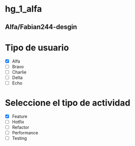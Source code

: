 # hg_1_alfa
## Alfa/Fabian244-desgin
# Tipo de usuario
- [x] Alfa
- [ ] Bravo 
- [ ] Charlie
- [ ] Delta
- [ ] Echo

# Seleccione el tipo de actividad
- [x] Feature
- [ ] Hotfix
- [ ] Refactor
- [ ] Performance
- [ ] Testing
